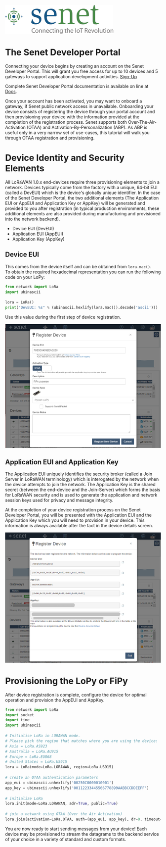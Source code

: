 ![](../../../.gitbook/assets/Senet-Logo.png)


# The Senet Developer Portal

Connecting your device begins by creating an account on the Senet Developer Portal.  This will grant you free access for up to 10 devices and 5 gateways to support application development activities.  [Sign-Up](https://portal.senetco.io/)

Complete Senet Developer Portal documentation is available on line at [Docs](https://docs.senetco.io/docs).

Once your account has been activated, you may want to onboard a gateway, if Senet public network access in unavailable.  Onboarding your device consists of registering the device through your portal account and then provisioning your device with the information provided at the completion of the registration process.  Senet supports both Over-The-Air-Activation (OTAA) and Activation-By-Personalization (ABP).  As ABP is useful only in a very narrow set of use-cases, this tutorial will walk you through OTAA registration and provisioning.

# Device Identity and Security Elements

All LoRaWAN 1.0.x end-devices require three provisioning elements to join a network.  Devices typically come from the factory with a unique, 64-bit EUI (called a DevEUI) which is the device's globally unique identifier.  In the case of the Senet Developer Portal, the two additional elements (The Application EUI or AppEUI and Application Key or AppKey) will be generated and provided to you after registration (in typical production environments, these additional elements are also provided during manufacturing and provisioned into the network backend).

* Device EUI (DevEUI)
* Application EUI (AppEUI)
* Application Key (AppKey)

## Device EUI

This comes from the device itself and can be obtained from `lora.mac()`.  
To obtain the required hexadecimal representation you can run the following code on your LoPy:

```python
from network import LoRa
import ubinascii

lora = LoRa()
print("DevEUI: %s" % (ubinascii.hexlify(lora.mac()).decode('ascii')))
```

Use this value during the first step of device registration.

![](../../../.gitbook/assets/senet-register.png)

## Application EUI and Application Key

The Application EUI uniquely identifies the security broker (called a Join Server in LoRaWAN terminology) which is interogated by the network when the device attempts to join the network. The Application Key is the shared secret (between the end-device and the Join-Server) which forms the basis for LoRaWAN security and is used to generate the application and network session keys used for privacy and message integrity.  

At the completion of your device registration process on the Senet Developer Portal, you will be presented with the Application EUI and the Application Key which you will need to provision in your device.  This information is always available after the fact in the device details screen.

![](../../../.gitbook/assets/senet-register-complete.png)

# Provisioning the LoPy or FiPy

After device registration is complete, configure the device for optimal operation and provision the AppEUI and AppKey.

```python
from network import LoRa
import socket
import time
import ubinascii

# Initialise LoRa in LORAWAN mode.
# Please pick the region that matches where you are using the device:
# Asia = LoRa.AS923
# Australia = LoRa.AU915
# Europe = LoRa.EU868
# United States = LoRa.US915
lora = LoRa(mode=LoRa.LORAWAN, region=LoRa.US915)

# create an OTAA authentication parameters
app_eui = ubinascii.unhexlify('00250C0000010001')
app_key = ubinascii.unhexlify('00112233445566778899AABBCCDDEEFF')

# initialize LoRa
lora.init(mode=LoRa.LORAWAN, adr=True, public=True)

# join a network using OTAA (Over the Air Activation)
lora.join(activation=LoRa.OTAA, auth=(app_eui, app_key), dr=0, timeout=0)
```
You are now ready to start sending messages from your device!  Each device may be provisioned to stream the datagrams to the backend service of your choice in a variety of standard and custom formats.
